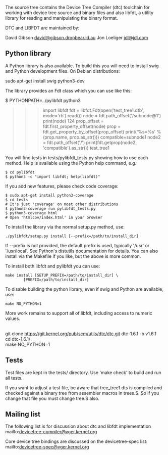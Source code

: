 The source tree contains the Device Tree Compiler (dtc) toolchain for
working with device tree source and binary files and also libfdt, a
utility library for reading and manipulating the binary format.

DTC and LIBFDT are maintained by:

David Gibson <david@gibson.dropbear.id.au>
Jon Loeliger <jdl@jdl.com>


Python library
--------------

A Python library is also available. To build this you will need to install
swig and Python development files. On Debian distributions:

   sudo apt-get install swig python3-dev

The library provides an Fdt class which you can use like this:

$ PYTHONPATH=../pylibfdt python3
>>> import libfdt
>>> fdt = libfdt.Fdt(open('test_tree1.dtb', mode='rb').read())
>>> node = fdt.path_offset('/subnode@1')
>>> print(node)
124
>>> prop_offset = fdt.first_property_offset(node)
>>> prop = fdt.get_property_by_offset(prop_offset)
>>> print('%s=%s' % (prop.name, prop.as_str()))
compatible=subnode1
>>> node2 = fdt.path_offset('/')
>>> print(fdt.getprop(node2, 'compatible').as_str())
test_tree1

You will find tests in tests/pylibfdt_tests.py showing how to use each
method. Help is available using the Python help command, e.g.:

    $ cd pylibfdt
    $ python3 -c "import libfdt; help(libfdt)"

If you add new features, please check code coverage:

    $ sudo apt-get install python3-coverage
    $ cd tests
    # It's just 'coverage' on most other distributions
    $ python3-coverage run pylibfdt_tests.py
    $ python3-coverage html
    # Open 'htmlcov/index.html' in your browser


To install the library via the normal setup.py method, use:

    ./pylibfdt/setup.py install [--prefix=/path/to/install_dir]

If --prefix is not provided, the default prefix is used, typically '/usr'
or '/usr/local'. See Python's distutils documentation for details. You can
also install via the Makefile if you like, but the above is more common.

To install both libfdt and pylibfdt you can use:

    make install [SETUP_PREFIX=/path/to/install_dir] \
            [PREFIX=/path/to/install_dir]

To disable building the python library, even if swig and Python are available,
use:

    make NO_PYTHON=1


More work remains to support all of libfdt, including access to numeric
values.

<br> git clone https://git.kernel.org/pub/scm/utils/dtc/dtc.git dtc-1.6.1 -b v1.6.1
<br> cd dtc-1.6.1/
<br> make NO_PYTHON=1


Tests
-----

Test files are kept in the tests/ directory. Use 'make check' to build and run
all tests.

If you want to adjust a test file, be aware that tree_tree1.dts is compiled
and checked against a binary tree from assembler macros in trees.S. So
if you change that file you must change tree.S also.


Mailing list
------------
The following list is for discussion about dtc and libfdt implementation
mailto:devicetree-compiler@vger.kernel.org

Core device tree bindings are discussed on the devicetree-spec list:
mailto:devicetree-spec@vger.kernel.org
